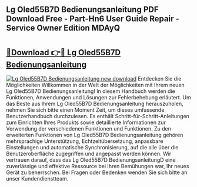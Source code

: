 ## Lg Oled55B7D Bedienungsanleitung PDF Download Free - Part-Hn6 User Guide Repair - Service Owner Edition MDAyQ

# <h2><a href="http://df2ln5.blite.top/?on=Lg+Oled55B7D+Bedienungsanleitung">🔗Download 👉🔴 Lg Oled55B7D Bedienungsanleitung</a></h2>

[![Lg Oled55B7D Bedienungsanleitung new download](https://i.imgur.com/lujVjoI.png)](http://df2ln5.blite.top/?on=Lg+Oled55B7D+Bedienungsanleitung)
Entdecken Sie die Möglichkeiten Willkommen in der Welt der Möglichkeiten mit Ihrem neuen Lg Oled55B7D Bedienungsanleitung! In diesem Handbuch werden die Funktionen, Anwendungen und Lösungen zur Fehlerbehebung erläutert. Um das Beste aus Ihrem Lg Oled55B7D Bedienungsanleitung herauszuholen, nehmen Sie sich bitte einen Moment Zeit, um dieses umfassende Benutzerhandbuch durchzulesen. Es enthält Schritt-für-Schritt-Anleitungen zum Einrichten Ihres Produkts sowie detaillierte Informationen zur Verwendung der verschiedenen Funktionen und Funktionen. Zu den erweiterten Funktionen von Lg Oled55B7D Bedienungsanleitung gehören mehrsprachige Unterstützung, Echtzeitübersetzung, anpassbare Einstellungen und automatische Synchronisierung, auf die alle über die Benutzeroberfläche zugegriffen und angepasst werden können. Wir vertrauen darauf, dass das Lg Oled55B7D BedienungsanleitungD eine zuverlässige und effektive Ressource bei Ihren Bemühungen war, Ihr neues Gerät zu beherrschen. Bei Fragen oder Bedenken wenden Sie sich bitte an unser Kundendienstteam.
